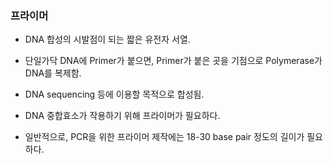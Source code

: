 

### 프라이머 
- DNA 합성의 시발점이 되는 짧은 유전자 서열.
- 단일가닥 DNA에 Primer가 붙으면, Primer가 붙은 곳을 기점으로 Polymerase가 DNA를 복제함.
- DNA sequencing 등에 이용할 목적으로 합성됨. 
- DNA 중합효소가 작용하기 위해 프라이머가 필요하다.

- 일반적으로, PCR을 위한 프라이머 제작에는 18-30 base pair 정도의 길이가 필요하다. 


